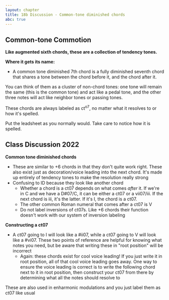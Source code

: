 ```yaml
---
layout: chapter
title: 18b Discussion - Common-tone diminished chords
abc: true
---
```


## Common-tone Commotion

**Like augmented sixth chords, these are a collection of tendency tones.**

**Where it gets its name:**
- A common tone diminished 7th chord is a fully diminished seventh chord that shares a tone between the chord before it, and the chord after it.

You can think of them as a cluster of non-chord tones: one tone will remain the same (this is the common tone) and act like a pedal tone, and the other three notes will act like neighbor tones or passing tones.

These chords are always labeled as ct<sup>o7</sup>, no matter what it resolves to or how it's spelled.

Put the leadsheet as you normally would. Take care to notice how it is spelled.

## Class Discussion 2022

**Common tone diminished chords**
- These are similar to +6 chords in that they don't quite work right. These also exist just as decoration/voice leading into the next chord. It's made up entirely of tendency tones to make the resolution really strong
- Confusing to ID because they look like another chord
  - Whether a chord is a ct07 depends on what comes *after* it. If we're in C and we have a D#07/C, it can be either a ct07 or a vii07/iii. If the next chord is iii, it's the latter. If it's I, the chord is a ct07.
  - The other common Roman numeral that comes after a ct07 is V
  - Do not label inversions of ct07s. Like +6 chords their function doesn't work with our system of inversion labeling

**Constructing a ct07**
- A ct07 going to I will look like a #ii07, while a ct07 going to V will look like a #vi07. These two points of reference are helpful for knowing what notes you need, but be aware that writing these in "root position" will be incorrect
  - Again: these chords exist for cool voice leading! If you just write it in root position, all of that cool voice leading goes away. One way to ensure the voice leading is correct is to write the following chord next to it in root position, then construct your ct07 from there by determining what all the notes should resolve to

These are also used in enharmonic modulations and you just label them as ct07 like usual
